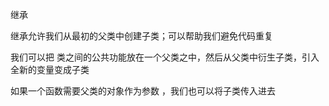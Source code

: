 继承

继承允许我们从最初的父类中创建子类；可以帮助我们避免代码重复

我们可以把 类之间的公共功能放在一个父类之中，然后从父类中衍生子类，引入全新的变量变成子类

如果一个函数需要父类的对象作为参数 ，我们也可以将子类传入进去